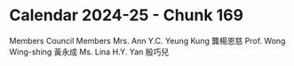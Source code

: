 # Calendar 2024-25 - Chunk 169

<!-- Chunk tokens: 37, Enriched tokens: 38 -->

Members
Council Members
Mrs. Ann Y.C. Yeung Kung 龔楊恩慈 Prof. Wong Wing-shing 黃永成
Ms. Lina H.Y. Yan 殷巧兒